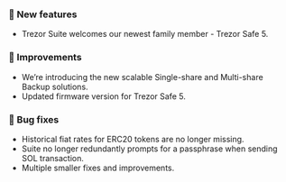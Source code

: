 ### 🚀 New features

-   Trezor Suite welcomes our newest family member - Trezor Safe 5.

### 🎨 Improvements

-   We’re introducing the new scalable Single-share and Multi-share Backup solutions.
-   Updated firmware version for Trezor Safe 5.

### 🔧 Bug fixes

-   Historical fiat rates for ERC20 tokens are no longer missing.
-   Suite no longer redundantly prompts for a passphrase when sending SOL transaction.
-   Multiple smaller fixes and improvements.

